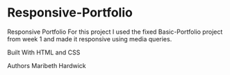 # Responsive-Portfolio

Responsive Portfolio
For this project I used the fixed Basic-Portfolio project from week 1 and made it responsive using media queries. 


Built With
HTML and CSS


Authors
Maribeth Hardwick
